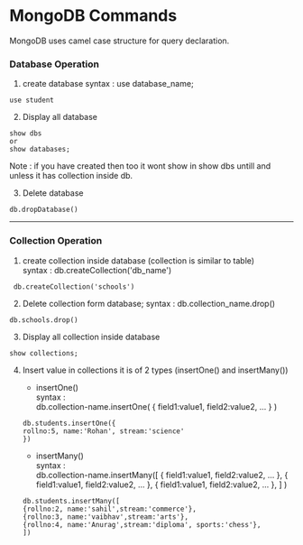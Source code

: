 # MongoDB Commands

MongoDB uses camel case structure for query declaration.

### Database Operation

1. create database
   syntax : use database_name;

```
use student
```

2. Display all database

```
show dbs
or
show databases;
```

Note : if you have created then too it wont show in show dbs untill and unless it has collection inside db.

3. Delete database

```
db.dropDatabase()
```

---

### Collection Operation

1. create collection inside database (collection is similar to table)
   <br>
   syntax : db.createCollection('db_name')

```
 db.createCollection('schools')
```

2. Delete collection form database;
   syntax : db.collection_name.drop()

```
db.schools.drop()
```

3. Display all collection inside database

```
show collections;
```

4. Insert value in collections it is of 2 types (insertOne() and insertMany())

   - insertOne() <br>
     syntax :<br>
     db.collection-name.insertOne(
     {
     field1:value1,
     field2:value2,
     ...
     }
     )

   ```
   db.students.insertOne({
   rollno:5, name:'Rohan', stream:'science'
   })
   ```

   - insertMany() <br>
     syntax :<br>
     db.collection-name.insertMany([
     {
     field1:value1,
     field2:value2,
     ...
     },
     {
     field1:value1,
     field2:value2,
     ...
     },
     {
     field1:value1,
     field2:value2,
     ...
     },
     ] )

   ```
   db.students.insertMany([
   {rollno:2, name:'sahil',stream:'commerce'},
   {rollno:3, name:'vaibhav',stream:'arts'},
   {rollno:4, name:'Anurag',stream:'diploma', sports:'chess'},
   ])
   ```
